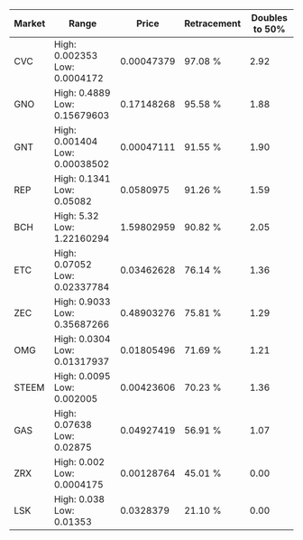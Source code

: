 | Market | Range | Price| Retracement | Doubles to 50% |
| --- | --- | --- | --- | --- |
| CVC | High: 0.002353<br />Low: 0.0004172 | 0.00047379 | 97.08 % | 2.92 |
| GNO | High: 0.4889<br />Low: 0.15679603 | 0.17148268 | 95.58 % | 1.88 |
| GNT | High: 0.001404<br />Low: 0.00038502 | 0.00047111 | 91.55 % | 1.90 |
| REP | High: 0.1341<br />Low: 0.05082 | 0.0580975 | 91.26 % | 1.59 |
| BCH | High: 5.32<br />Low: 1.22160294 | 1.59802959 | 90.82 % | 2.05 |
| ETC | High: 0.07052<br />Low: 0.02337784 | 0.03462628 | 76.14 % | 1.36 |
| ZEC | High: 0.9033<br />Low: 0.35687266 | 0.48903276 | 75.81 % | 1.29 |
| OMG | High: 0.0304<br />Low: 0.01317937 | 0.01805496 | 71.69 % | 1.21 |
| STEEM | High: 0.0095<br />Low: 0.002005 | 0.00423606 | 70.23 % | 1.36 |
| GAS | High: 0.07638<br />Low: 0.02875 | 0.04927419 | 56.91 % | 1.07 |
| ZRX | High: 0.002<br />Low: 0.0004175 | 0.00128764 | 45.01 % | 0.00 |
| LSK | High: 0.038<br />Low: 0.01353 | 0.0328379 | 21.10 % | 0.00 |
